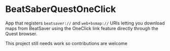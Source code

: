 # BeatSaberQuestOneClick

App that registers `beatsaver://` and `web+bsmap://` URIs letting you download maps from BeatSaver using the OneClick link feature directly through the Quest browser.  

This project still needs work so contributions are welcome